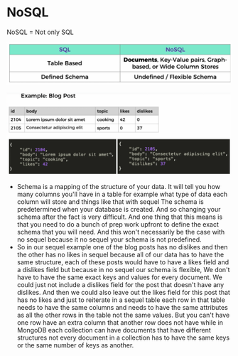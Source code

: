 # NoSQL

NoSQL = Not only SQL

![](https://github.com/DanialArab/images/blob/main/NoSQL/sql%20vs%20nosql%201.PNG)

![](https://github.com/DanialArab/images/blob/main/NoSQL/sql%20vs%20nosql%202.PNG)

+ Schema is a mapping of the structure of your data. It will tell you how many columns you'll have in a table for example what type of data each column will store and things like that with sequel The schema is predetermined when your database is created. And so changing your schema after the fact is very difficult. And one thing that this means is that you need to do a bunch of prep work upfront to define the exact schema that you will need. And this won't necessarily be the case with no sequel because it no sequel your schema is not predefined.
+ So in our sequel example one of the blog posts has no dislikes and then the other has no likes in sequel because all of our data has to have the same structure, each of these posts would have to have a likes field and a dislikes field but because in no sequel our schema is flexible, We don't have to have the same exact keys and values for every document. We could just not include a dislikes field for the post that doesn't have any dislikes. And then we could also leave out the likes field for this post that has no likes and just to reiterate in a sequel table each row in that table needs to have the same columns and needs to have the same attributes as all the other rows in the table not the same values. But you can't have one row have an extra column that another row does not have while in MongoDB each collection can have documents that have different structures not every document in a collection has to have the same keys or the same number of keys as another.
